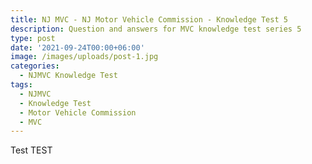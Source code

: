 ```yaml
---
title: NJ MVC - NJ Motor Vehicle Commission - Knowledge Test 5
description: Question and answers for MVC knowledge test series 5
type: post
date: '2021-09-24T00:00+06:00'
image: /images/uploads/post-1.jpg
categories:
  - NJMVC Knowledge Test
tags:
  - NJMVC
  - Knowledge Test
  - Motor Vehicle Commission
  - MVC
---
```

Test TEST
